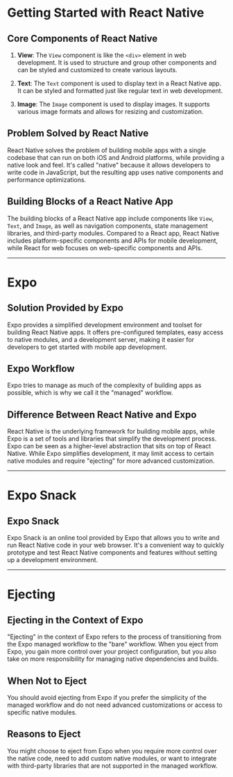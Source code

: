 # Getting Started with React Native

## Core Components of React Native

1. **View**: The `View` component is like the `<div>` element in web development. It is used to structure and group other components and can be styled and customized to create various layouts.

2. **Text**: The `Text` component is used to display text in a React Native app. It can be styled and formatted just like regular text in web development.

3. **Image**: The `Image` component is used to display images. It supports various image formats and allows for resizing and customization.

## Problem Solved by React Native

React Native solves the problem of building mobile apps with a single codebase that can run on both iOS and Android platforms, while providing a native look and feel. It's called "native" because it allows developers to write code in JavaScript, but the resulting app uses native components and performance optimizations.

## Building Blocks of a React Native App

The building blocks of a React Native app include components like `View`, `Text`, and `Image`, as well as navigation components, state management libraries, and third-party modules. Compared to a React app, React Native includes platform-specific components and APIs for mobile development, while React for web focuses on web-specific components and APIs.

---

# Expo

## Solution Provided by Expo

Expo provides a simplified development environment and toolset for building React Native apps. It offers pre-configured templates, easy access to native modules, and a development server, making it easier for developers to get started with mobile app development.

## Expo Workflow

Expo tries to manage as much of the complexity of building apps as possible, which is why we call it the "managed" workflow.

## Difference Between React Native and Expo

React Native is the underlying framework for building mobile apps, while Expo is a set of tools and libraries that simplify the development process. Expo can be seen as a higher-level abstraction that sits on top of React Native. While Expo simplifies development, it may limit access to certain native modules and require "ejecting" for more advanced customization.

---

# Expo Snack

## Expo Snack

Expo Snack is an online tool provided by Expo that allows you to write and run React Native code in your web browser. It's a convenient way to quickly prototype and test React Native components and features without setting up a development environment.

---

# Ejecting

## Ejecting in the Context of Expo

"Ejecting" in the context of Expo refers to the process of transitioning from the Expo managed workflow to the "bare" workflow. When you eject from Expo, you gain more control over your project configuration, but you also take on more responsibility for managing native dependencies and builds.

## When Not to Eject

You should avoid ejecting from Expo if you prefer the simplicity of the managed workflow and do not need advanced customizations or access to specific native modules.

## Reasons to Eject

You might choose to eject from Expo when you require more control over the native code, need to add custom native modules, or want to integrate with third-party libraries that are not supported in the managed workflow.
